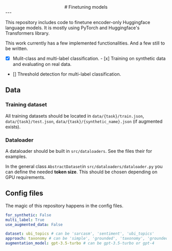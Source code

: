 <div align="center">
# Finetuning models
</div>
---

This repository includes code to finetune encoder-only Huggingface language models. It is mostly using PyTorch and Huggingface's Transformers library. 

This work currently has a few implemented functionalities. And a few still to be written.

- [x] Mulit-class and multi-label classification.
- [x] Training on synthetic data and evaluating on real data. 
- [] Threshold detection for multi-label classification. 

## Data

### Training dataset

All training datasets should be located in `data/{task}/train.json`, `data/{task}/test.json`, `data/{task}/{synthetic_name}.json` (if augmented exists).

### Dataloader

A dataloader should be built in ```src/dataloaders```. See the files their for examples.

In the general class ```AbstractDataset```in ```src/dataloaders/dataloader.py``` you can define the needed **token size**. This should be chosen depending on GPU requirements. 

## Config files

The magic of this repository happens in the config files.

```yaml
for_synthetic: False
multi_label: True
use_augmented_data: False

dataset: ubi_topics # can be 'sarcasm', 'sentiment', 'ubi_topics'
approach: taxonomy # can be 'simple', 'grounded', 'taxonomy', 'grounded_norewrite'
augmentation_model: gpt-3.5-turbo # can be gpt-3.5-turbo or gpt-4
```